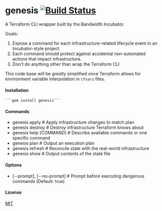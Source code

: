 genesis [![Build Status](https://travis-ci.org/bandwidthcom/genesis.svg)](https://travis-ci.org/bandwidthcom/genesis)
=========

A Terraform CLI wrapper built by the Bandwidth Incubator.

Goals:
1. Expose a command for each infrastructure-related lifecycle event in an Incubator-style project.
2. Each command should protect against accidental non-automated actions that impact infrastructure.
3. Don't do anything other than wrap the Terraform CLI

This code base will be greatly simplified once Terraform allows for environment variable interpolation in ```tfvars``` files.

#### Installation
    ```gem install genesis```

#### Commands
- genesis apply           # Apply infrastructure changes to match plan
- genesis destroy         # Destroy infrastructure Terraform knows about
- genesis help [COMMAND]  # Describe available commands or one specific command
- genesis plan            # Output an execution plan
- genesis refresh         # Reconcile state with the real-world infrastructure
- genesis show            # Output contents of the state file

#### Options
- [--prompt], [--no-prompt]  # Prompt before executing dangerous commands (Default: true)


#### License
[MIT](LICENSE.txt)
